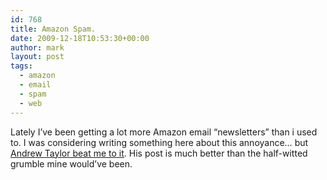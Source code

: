 ```yaml
---
id: 768
title: Amazon Spam.
date: 2009-12-18T10:53:30+00:00
author: mark
layout: post
tags:
  - amazon
  - email
  - spam
  - web
---
```

Lately I&#8217;ve been getting a lot more Amazon email &#8220;newsletters&#8221; than i used to. I was considering writing something here about this annoyance&#8230; but [Andrew Taylor beat me to it](http://www.apathysketchpad.com/blog/2009/12/15/essentially-i-am-now-being-stalked-by-a-shop/). His post is much better than the half-witted grumble mine would&#8217;ve been.